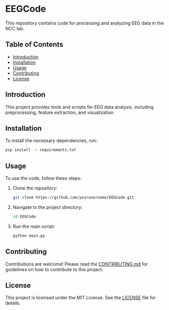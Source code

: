 # EEGCode

This repository contains code for processing and analyzing EEG data in the NCC lab.

## Table of Contents
- [Introduction](#introduction)
- [Installation](#installation)
- [Usage](#usage)
- [Contributing](#contributing)
- [License](#license)

## Introduction
This project provides tools and scripts for EEG data analysis, including preprocessing, feature extraction, and visualization.

## Installation
To install the necessary dependencies, run:
```bash
pip install -r requirements.txt
```

## Usage
To use the code, follow these steps:
1. Clone the repository:
    ```bash
    git clone https://github.com/yourusername/EEGCode.git
    ```
2. Navigate to the project directory:
    ```bash
    cd EEGCode
    ```
3. Run the main script:
    ```bash
    python main.py
    ```

## Contributing
Contributions are welcome! Please read the [CONTRIBUTING.md](CONTRIBUTING.md) for guidelines on how to contribute to this project.

## License
This project is licensed under the MIT License. See the [LICENSE](LICENSE) file for details.